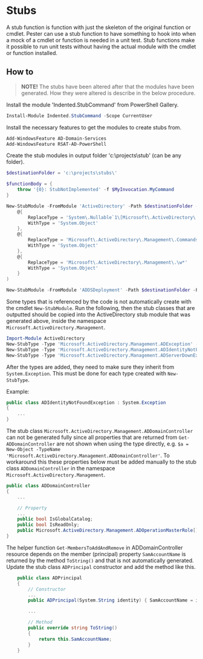 # Stubs

A stub function is function with just the skeleton of the original function
or cmdlet. Pester can use a stub function to have something to hook into
when a mock of a cmdlet or function is needed in a unit test. Stub functions
make it possible to run unit tests without having the actual module with
the cmdlet or function installed.

## How to

>**NOTE!** The stubs have been altered after that the modules have been
>generated. How they were altered is describe in the below procedure.

Install the module 'Indented.StubCommand' from PowerShell Gallery.

```powershell
Install-Module Indented.StubCommand -Scope CurrentUser
```

Install the necessary features to get the modules to create stubs from.

```powershell
Add-WindowsFeature AD-Domain-Services
Add-WindowsFeature RSAT-AD-PowerShell
```

Create the stub modules in output folder 'c:\projects\stub' (can be any
folder).

```powershell
$destinationFolder = 'c:\projects\stubs\'

$functionBody = {
    throw '{0}: StubNotImplemented' -f $MyInvocation.MyCommand
}

New-StubModule -FromModule 'ActiveDirectory' -Path $destinationFolder -FunctionBody $functionBody -ReplaceTypeDefinition @(
    @{
        ReplaceType = 'System\.Nullable`1\[Microsoft\.ActiveDirectory\.Management\.\w*\]'
        WithType = 'System.Object'
    },
    @{
        ReplaceType = 'Microsoft\.ActiveDirectory\.Management\.Commands\.\w*'
        WithType = 'System.Object'
    },
    @{
        ReplaceType = 'Microsoft\.ActiveDirectory\.Management\.\w*'
        WithType = 'System.Object'
    }
)

New-StubModule -FromModule 'ADDSDeployment' -Path $destinationFolder -FunctionBody $functionBody
```

Some types that is referenced by the code is not automatically create with
the cmdlet `New-StubModule`. Run the following, then the stub classes that
are outputted should be copied into the ActiveDirectory stub module that
was generated above, inside the namespace `Microsoft.ActiveDirectory.Management`.

```powershell
Import-Module ActiveDirectory
New-StubType -Type 'Microsoft.ActiveDirectory.Management.ADException' -ExcludeAddType
New-StubType -Type 'Microsoft.ActiveDirectory.Management.ADIdentityNotFoundException' -ExcludeAddType
New-StubType -Type 'Microsoft.ActiveDirectory.Management.ADServerDownException' -ExcludeAddType
```

After the types are added, they need to make sure they inherit from `System.Exception`.
This must be done for each type created with `New-StubType`.

Example:

```csharp
public class ADIdentityNotFoundException : System.Exception
{
    ...
}
```

The stub class `Microsoft.ActiveDirectory.Management.ADDomainController`
can not be generated fully since all properties that are returned from
`Get-ADDomainController` are not shown when using the type directly, e.g.
`$a = New-Object -TypeName 'Microsoft.ActiveDirectory.Management.ADDomainController'`.
To workaround this these properties below must be added manually to the stub
class `ADDomainController` in the namespace `Microsoft.ActiveDirectory.Management`.

```csharp
public class ADDomainController
{
    ...

    // Property
    ...
    public bool IsGlobalCatalog;
    public bool IsReadOnly;
    public Microsoft.ActiveDirectory.Management.ADOperationMasterRole[] OperationMasterRoles;
}
```

The helper function `Get-MembersToAddAndRemove` in ADDomainController resource
depends on the member (principal) property `SamAccountName` is returned
by the method `ToString()` and that is not automatically generated.
Update the stub class `ADPrincipal` constructor and add the method like this.

```csharp
    public class ADPrincipal
    {
        // Constructor
        ...
        public ADPrincipal(System.String identity) { SamAccountName = identity; }

        ...

        // Method
        public override string ToString()
        {
            return this.SamAccountName;
        }
    }
```
